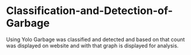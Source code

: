 # Classification-and-Detection-of-Garbage
Using Yolo Garbage was classified and detected and based on that count was displayed on website and with that graph is displayed for analysis. 
